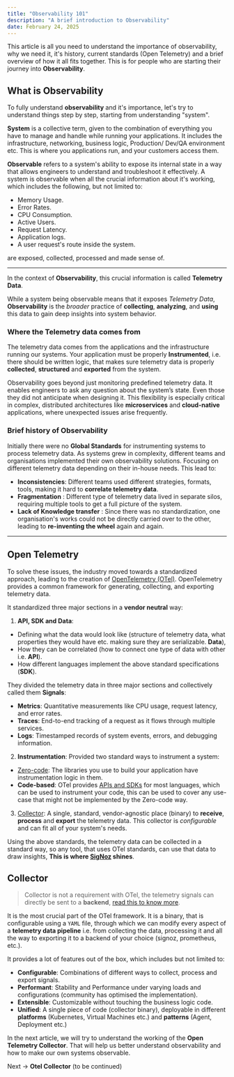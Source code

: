 ```yaml
---
title: "Observability 101"
description: "A brief introduction to Observability"
date: February 24, 2025
---
```


This article is all you need to understand the importance of observability,
why we need it, it's history, current standards (Open Telemetry) and a brief
overview of how it all fits together. This is for people who are starting
their journey into **Observability**.

## What is Observability

To fully understand **observability** and it's importance, let's try to
understand things step by step, starting from understanding "system".

**System** is a collective term, given to the combination of everything
you have to manage and handle while running your applications. It
includes the infrastructure, networking, business logic, Production/
Dev/QA environment etc. This is where you applications run, and your
customers access them.

**Observable** refers to a system's ability to expose its internal state in a way
that allows engineers to understand and troubleshoot it effectively. A system
is observable when all the crucial information about it's working, which
includes the following, but not limited to:

- Memory Usage.
- Error Rates.
- CPU Consumption.
- Active Users.
- Request Latency.
- Application logs.
- A user request's route inside the system.

are exposed, collected, processed and made sense of.

---

In the context of **Observability**, this crucial information is called **Telemetry
Data**.

While a system being observable means that it exposes _Telemetry Data_,
**Observability** is the _broader_ practice of **collecting**, **analyzing**, and
**using** this data to gain deep insights into system behavior.

### Where the Telemetry data comes from

The telemetry data comes from the applications and the infrastructure running our
systems. Your application must be properly **Instrumented**, i.e. there should
be written logic, that makes sure telemetry data is properly **collected**,
**structured** and **exported** from the system.

Observability goes beyond just monitoring predefined telemetry data. It enables
engineers to ask any question about the system’s state. Even those they did not
anticipate when designing it. This flexibility is especially critical in complex,
distributed architectures like **microservices** and **cloud-native** applications,
where unexpected issues arise frequently.

### Brief history of Observability

Initially there were no **Global Standards** for instrumenting systems to process
telemetry data. As systems grew in complexity, different teams and organisations
implemented their own observability solutions. Focusing on different telemetry data
depending on their in-house needs. This lead to:

- **Inconsistencies**: Different teams used different strategies, formats, tools,
  making it hard to **correlate telemetry data**.
- **Fragmentation** : Different type of telemetry data lived in separate silos, requiring
  multiple tools to get a full picture of the system.
- **Lack of Knowledge transfer** : Since there was no standardization, one organisation's
  works could not be directly carried over to the other, leading to **re-inventing
  the wheel** again and again.

---

## Open Telemetry

To solve these issues, the industry moved towards a standardized approach, leading
to the creation of [OpenTelemetry (OTel)](https://opentelemetry.io/docs/what-is-opentelemetry/).
OpenTelemetry provides a common framework
for generating, collecting, and exporting telemetry data.

It standardized three major sections in a **vendor neutral** way:

1. **API, SDK and Data**:

- Defining what the data would look like (structure of telemetry data, what
  properties they would have etc. making sure they are serializable. **Data**),
- How they can be correlated (how to connect one type of data with other i.e. **API**).
- How different languages implement the above standard specifications (**SDK**).

They divided the telemetry data in three major sections and collectively called
them **Signals**:

- **Metrics**: Quantitative measurements like CPU usage, request latency, and error
  rates.
- **Traces**: End-to-end tracking of a request as it flows through multiple services.
- **Logs**: Timestamped records of system events, errors, and debugging information.

2. **Instrumentation**: Provided two standard ways to instrument a system:

- [Zero-code](https://opentelemetry.io/docs/zero-code/): The libraries you use to
  build your application have instrumentation logic in them.
- **Code-based**: OTel provides [APIs and SDKs](https://opentelemetry.io/docs/languages/)
  for most languages,
  which can be used to instrument your code, this can be used to
  cover any use-case that might not be implemented by the Zero-code way.

3. [Collector](https://opentelemetry.io/docs/collector/): A single, standard,
   vendor-agnostic place (binary) to **receive**, **process** and **export** the
   telemetry data. This collector is _configurable_ and can fit all of your
   system's needs.

Using the above standards, the telemetry data can be collected in a standard way,
so any tool, that uses OTel standards, can use that data to draw
insights, **This is where [SigNoz](https://signoz.io) shines**.

## Collector

> Collector is not a requirement with OTel, the telemetry signals can directly be
> sent to a **backend**, [read this to know more](https://opentelemetry.io/docs/collector/deployment/no-collector/).

It is the most crucial part of the OTel framework. It is a binary, that is configurable
using a `YAML` file, through which we can modify every aspect of a **telemetry data
pipeline** i.e. from collecting the data, processing it and all the way to exporting
it to a backend of your choice (signoz, prometheus, etc.).

It provides a lot of features out of the box, which includes but not limited to:

- **Configurable**: Combinations of different ways to collect, process and export
  signals.
- **Performant**: Stability and Performance under varying loads and configurations
  (community has optimised the implementation).
- **Extensible**: Customizable without touching the business logic code.
- **Unified**: A single piece of code (collector binary), deployable in different
  **platforms** (Kubernetes, Virtual Machines etc.) and **patterns** (Agent, Deployment
  etc.)

In the next article, we will try to understand the working of the **Open Telemetry
Collector**. That will help us better understand observability and how to make
our own systems observable.

Next -> **Otel Collector** (to be continued)

